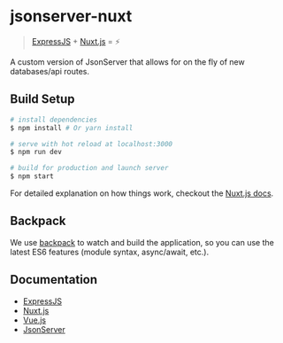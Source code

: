 # jsonserver-nuxt

> [ExpressJS](http://expressjs.com/) + [Nuxt.js](https://nuxtjs.org) = :zap:

A custom version of JsonServer that allows for on the fly of new databases/api routes.

## Build Setup

``` bash
# install dependencies
$ npm install # Or yarn install

# serve with hot reload at localhost:3000
$ npm run dev

# build for production and launch server
$ npm start
```

For detailed explanation on how things work, checkout the [Nuxt.js docs](https://github.com/nuxt/nuxt.js).

## Backpack

We use [backpack](https://github.com/palmerhq/backpack) to watch and build the application, so you can use the latest ES6 features (module syntax, async/await, etc.).


## Documentation

- [ExpressJS](https://expressjs.com/en/guide/routing.html)
- [Nuxt.js](https://nuxtjs.org/guide/)
- [Vue.js](https://vuejs.org/guide/)
- [JsonServer](https://github.com/typicode/json-server)